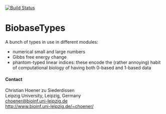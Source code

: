 [![Build Status](https://travis-ci.org/choener/BiobaseTypes.svg?branch=master)](https://travis-ci.org/choener/BiobaseTypes)

# BiobaseTypes

A bunch of types in use in different modules:

- numerical small and large numbers
- Gibbs free energy change
- phantom-typed linear indices: these encode the (rather annoying) habit of
  computational biology of having both 0-based and 1-based data



#### Contact

Christian Hoener zu Siederdissen  
Leipzig University, Leipzig, Germany  
choener@bioinf.uni-leipzig.de  
http://www.bioinf.uni-leipzig.de/~choener/  

